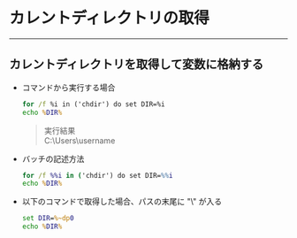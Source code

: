 # カレントディレクトリの取得

***

## カレントディレクトリを取得して変数に格納する

* コマンドから実行する場合

  ```cmd
  for /f %i in ('chdir') do set DIR=%i
  echo %DIR%
  ```

  > 実行結果  
  C:\Users\username

* バッチの記述方法

  ```bat
  for /f %%i in ('chdir') do set DIR=%%i
  echo %DIR%
  ```

* 以下のコマンドで取得した場合、パスの末尾に "\\" が入る

  ```bat
  set DIR=%~dp0
  echo %DIR%
  ```
